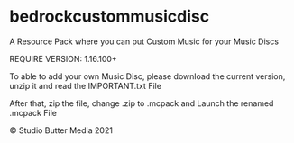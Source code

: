# bedrockcustommusicdisc
A Resource Pack where you can put Custom Music for your Music Discs

REQUIRE VERSION: 1.16.100+

To able to add your own Music Disc, please download the current version, unzip it and read the IMPORTANT.txt File

After that, zip the file, change .zip to .mcpack and Launch the renamed .mcpack File

© Studio Butter Media 2021
